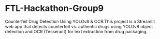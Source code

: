 # FTL-Hackathon-Group9
Counterfeit Drug Detection Using YOLOv8 &amp; OCR.This project is a Streamlit web app that detects counterfeit vs. authentic drugs using YOLOv8 object detection and OCR (Tesseract) for text extraction from drug packaging. 

